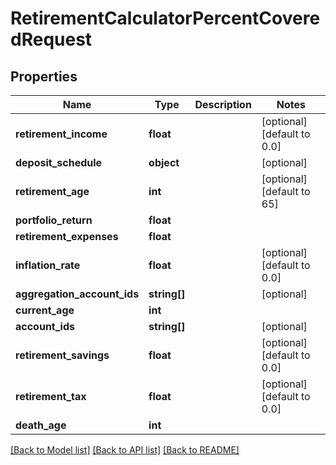 # RetirementCalculatorPercentCoveredRequest

## Properties
Name | Type | Description | Notes
------------ | ------------- | ------------- | -------------
**retirement_income** | **float** |  | [optional] [default to 0.0]
**deposit_schedule** | **object** |  | [optional] 
**retirement_age** | **int** |  | [optional] [default to 65]
**portfolio_return** | **float** |  | 
**retirement_expenses** | **float** |  | 
**inflation_rate** | **float** |  | [optional] [default to 0.0]
**aggregation_account_ids** | **string[]** |  | [optional] 
**current_age** | **int** |  | 
**account_ids** | **string[]** |  | [optional] 
**retirement_savings** | **float** |  | [optional] [default to 0.0]
**retirement_tax** | **float** |  | [optional] [default to 0.0]
**death_age** | **int** |  | 

[[Back to Model list]](../README.md#documentation-for-models) [[Back to API list]](../README.md#documentation-for-api-endpoints) [[Back to README]](../README.md)


